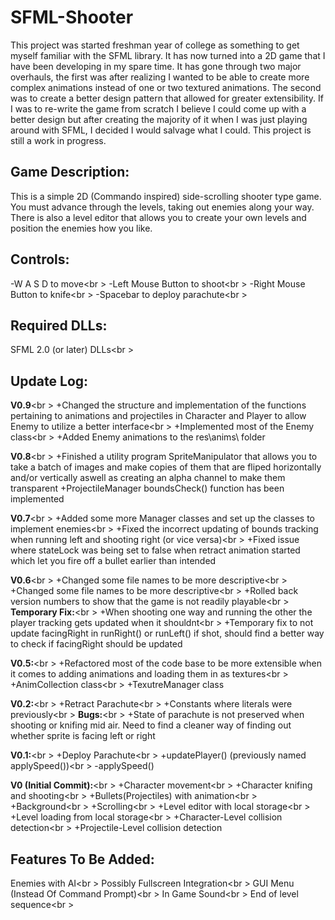SFML-Shooter
============
This project was started freshman year of college as something to get myself familiar with the SFML library. It has now 
turned into a 2D game that I have been developing in my spare time. It has gone through two major overhauls, the first 
was after realizing I wanted to be able to create more complex animations instead of one or two textured animations. 
The second was to create a better design pattern that allowed for greater extensibility. If I was to re-write the game
from scratch I believe I could come up with a better design but after creating the majority of it when I was just
playing around with SFML, I decided I would salvage what I could. This project is still a work in progress.

Game Description:
-----------------
This is a simple 2D (Commando inspired) side-scrolling shooter type game. You must advance through the levels, taking out
enemies along your way. There is also a level editor that allows you to create your own levels and position the enemies 
how you like.

Controls:
---------
-W A S D to move<br \>
-Left Mouse Button to shoot<br \>
-Right Mouse Button to knife<br \>
-Spacebar to deploy parachute<br \>

Required DLLs:
--------------
SFML 2.0 (or later) DLLs<br \>

Update Log:
-----------
**V0.9**<br \>
+Changed the structure and implementation of the functions pertaining to animations and
 projectiles in Character and Player to allow Enemy to utilize a better interface<br \>
+Implemented most of the Enemy class<br \>
+Added Enemy animations to the res\anims\ folder


**V0.8**<br \>
+Finished a utility program SpriteManipulator that allows you to take a batch of images and
 make copies of them that are fliped horizontally and/or vertically aswell as creating an
 alpha channel to make them transparent
+ProjectileManager boundsCheck() function has been implemented

**V0.7**<br \>
+Added some more Manager classes and set up the classes to implement enemies<br \>
+Fixed the incorrect updating of bounds tracking when running left and shooting
 right (or vice versa)<br \>
+Fixed issue where stateLock was being set to false when retract animation started which
 let you fire off a bullet earlier than intended

**V0.6**<br \>
+Changed some file names to be more descriptive<br \>
+Changed some file names to be more descriptive<br \>
+Rolled back version numbers to show that the game is not
 readily playable<br \>
**Temporary Fix:**<br \>
+When shooting one way and running the other the player tracking
 gets updated when it shouldnt<br \>
 +Temporary fix to not update facingRight in runRight() or runLeft()
 if shot, should find a better way to check if facingRight should be
 updated

**V0.5:**<br \>
+Refactored most of the code base to be more extensible
 when it comes to adding animations and loading them
 in as textures<br \>
+AnimCollection class<br \>
+TexutreManager class
 
**V0.2:**<br \>
+Retract Parachute<br \>
+Constants where literals were previously<br \>
**Bugs:**<br \>
+State of parachute is not preserved when shooting or knifing
 mid air. Need to find a cleaner way of finding out whether sprite
 is facing left or right

**V0.1:**<br \>
+Deploy Parachute<br \>
+updatePlayer() (previously named applySpeed())<br \>
-applySpeed()

**V0 (Initial Commit):**<br \>
+Character movement<br \>
+Character knifing and shooting<br \>
+Bullets(Projectiles) with animation<br \>
+Background<br \>
+Scrolling<br \>
+Level editor with local storage<br \>
+Level loading from local storage<br \>
+Character-Level collision detection<br \>
+Projectile-Level collision detection

Features To Be Added:
--------------------
Enemies with AI<br \>
Possibly Fullscreen Integration<br \>
GUI Menu (Instead Of Command Prompt)<br \>
In Game Sound<br \>
End of level sequence<br \>
